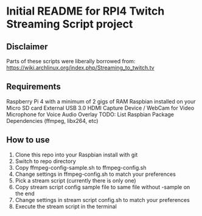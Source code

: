 # Initial README for RPI4 Twitch Streaming Script project

## Disclaimer

Parts of these scripts were liberally borrowed from: https://wiki.archlinux.org/index.php/Streaming_to_twitch.tv

## Requirements

Raspberry Pi 4 with a minimum of 2 gigs of RAM
Raspbian installed on your Micro SD card
External USB 3.0 HDMI Capture Device / WebCam for Video
Microphone for Voice Audio Overlay
TODO: List Raspbian Package Dependencies (ffmpeg, libx264, etc)

## How to use

1. Clone this repo into your Raspbian install with git
2. Switch to repo directory
3. Copy ffmpeg-config-sample.sh to ffmpeg-config.sh
4. Change settings in ffmpeg-config.sh to match your preferences
5. Pick a stream script (currently there is only one)
6. Copy stream script config sample file to same file without -sample on the end
7. Change settings in stream script config.sh to match your preferences
8. Execute the stream script in the terminal